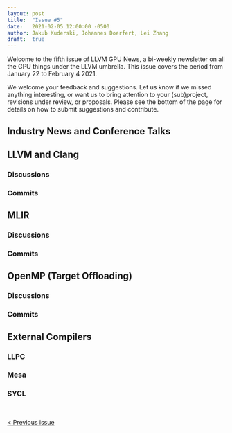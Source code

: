 ```yaml
---
layout: post
title:  "Issue #5"
date:   2021-02-05 12:00:00 -0500
author: Jakub Kuderski, Johannes Doerfert, Lei Zhang
draft:  true
---
```


Welcome to the fifth issue of LLVM GPU News, a bi-weekly newsletter on all the GPU things under the LLVM umbrella.
This issue covers the period from January 22 to February 4 2021.

We welcome your feedback and suggestions. Let us know if we missed anything interesting, or want us to bring attention to your (sub)project, revisions under review, or proposals. Please see the bottom of the page for details on how to submit suggestions and contribute.

## Industry News and Conference Talks


##  LLVM and Clang

### Discussions


### Commits


## MLIR

### Discussions


### Commits



## OpenMP (Target Offloading)

### Discussions


### Commits


## External Compilers

### LLPC

### Mesa

### SYCL


<br/>
<p style="text-align:left;">
    <a href="{% post_url 2021-01-22-issue-4 %}"> < Previous issue</a>
    <span style="float:right;">
        <!--<a href="{% post_url 2021-02-05-issue-5 %}"> Next issue > </a>-->
    </span>
</p>
